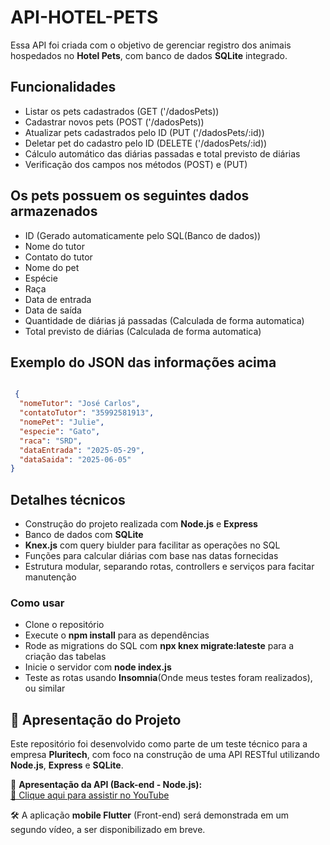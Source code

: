 # API-HOTEL-PETS

Essa API foi criada com o objetivo de gerenciar registro dos animais hospedados no **Hotel Pets**, com banco de dados **SQLite** integrado.

## Funcionalidades

+ Listar os pets cadastrados (GET ('/dadosPets))
+ Cadastrar novos pets (POST ('/dadosPets))
+ Atualizar pets cadastrados pelo ID (PUT ('/dadosPets/:id))
+ Deletar pet do cadastro pelo ID (DELETE ('/dadosPets/:id))
+ Cálculo automático das diárias passadas e total previsto de diárias
+ Verificação dos campos nos métodos (POST) e (PUT)

## Os pets possuem os seguintes dados armazenados

+ ID (Gerado automaticamente pelo SQL(Banco de dados))
+ Nome do tutor
+ Contato do tutor
+ Nome do pet
+ Espécie
+ Raça
+ Data de entrada
+ Data de saída
+ Quantidade de diárias já passadas (Calculada de forma automatica)
+ Total previsto de diárias (Calculada de forma automatica)

## Exemplo do JSON das informações acima
 
```json

 {
  "nomeTutor": "José Carlos",
  "contatoTutor": "35992581913",
  "nomePet": "Julie",
  "especie": "Gato",
  "raca": "SRD",
  "dataEntrada": "2025-05-29",
  "dataSaida": "2025-06-05"
}

```

## Detalhes técnicos

+ Construção do projeto realizada com **Node.js** e **Express**
+ Banco de dados com **SQLite**
+ **Knex.js** com query biulder para facilitar as operações no SQL
+ Funções para calcular diárias com base nas datas fornecidas
+ Estrutura modular, separando rotas, controllers e serviços para facitar manutenção

### Como usar

+ Clone o repositório
+ Execute o **npm install** para as dependências
+ Rode as migrations do SQL com **npx knex migrate:lateste** para a criação das tabelas
+ Inicie o servidor com **node index.js**
+ Teste as rotas usando **Insomnia**(Onde meus testes foram realizados), ou similar

## 🎥 Apresentação do Projeto

Este repositório foi desenvolvido como parte de um teste técnico para a empresa **Pluritech**, com foco na construção de uma API RESTful utilizando **Node.js**, **Express** e **SQLite**.

📌 **Apresentação da API (Back-end - Node.js):**  
[🔗 Clique aqui para assistir no YouTube](https://youtu.be/rcMRmQym-RU)

🛠 A aplicação **mobile Flutter** (Front-end) será demonstrada em um segundo vídeo, a ser disponibilizado em breve.



